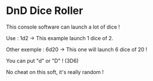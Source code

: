 
# DnD Dice Roller

This console software can launch a lot of dice !

Use : 1d2 -> This example launch 1 dice of 2.

Other exemple : 6d20 -> This one will launch 6 dice of 20 !

You can put "d" or "D" ! (3D6)

No cheat on this soft, it's really random !

